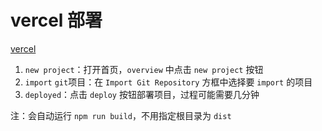 # vercel 部署

[vercel](https://vercel.com/whenever-start)

1. `new project`：打开首页，`overview` 中点击 `new project` 按钮
2. `import` `git`项目：在 `Import Git Repository` 方框中选择要 `import` 的项目
3. `deployed`：点击 `deploy` 按钮部署项目，过程可能需要几分钟

注：会自动运行 `npm run build`，不用指定根目录为 `dist`
